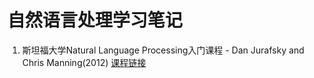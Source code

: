 # 自然语言处理学习笔记
1. 斯坦福大学Natural Language Processing入门课程 - Dan Jurafsky and Chris Manning(2012) [课程链接](https://www.youtube.com/playlist?list=PLoROMvodv4rOFZnDyrlW3-nI7tMLtmiJZ&disable_polymer=true)

